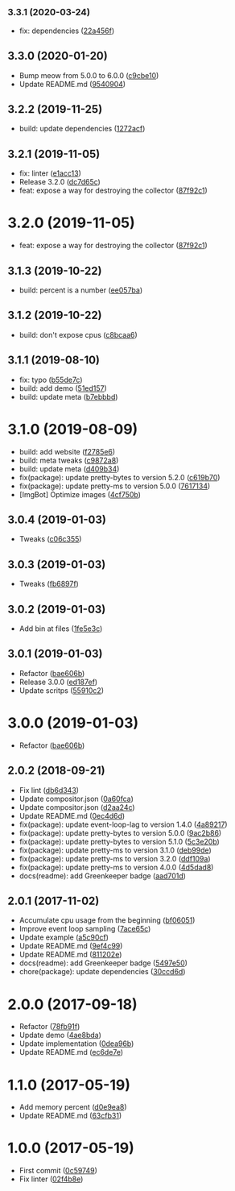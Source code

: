 ## <small>3.3.1 (2020-03-24)</small>

* fix: dependencies ([22a456f](https://github.com/kikobeats/process-stats/commit/22a456f))



## 3.3.0 (2020-01-20)

* Bump meow from 5.0.0 to 6.0.0 ([c9cbe10](https://github.com/kikobeats/process-stats/commit/c9cbe10))
* Update README.md ([9540904](https://github.com/kikobeats/process-stats/commit/9540904))



<a name="3.2.2"></a>
## 3.2.2 (2019-11-25)

* build: update dependencies ([1272acf](https://github.com/kikobeats/process-stats/commit/1272acf))



<a name="3.2.1"></a>
## 3.2.1 (2019-11-05)

* fix: linter ([e1acc13](https://github.com/kikobeats/process-stats/commit/e1acc13))
* Release 3.2.0 ([dc7d65c](https://github.com/kikobeats/process-stats/commit/dc7d65c))
* feat: expose a way for destroying the collector ([87f92c1](https://github.com/kikobeats/process-stats/commit/87f92c1))



<a name="3.2.0"></a>
# 3.2.0 (2019-11-05)

* feat: expose a way for destroying the collector ([87f92c1](https://github.com/kikobeats/process-stats/commit/87f92c1))



<a name="3.1.3"></a>
## 3.1.3 (2019-10-22)

* build: percent is a number ([ee057ba](https://github.com/kikobeats/process-stats/commit/ee057ba))



<a name="3.1.2"></a>
## 3.1.2 (2019-10-22)

* build: don't expose cpus ([c8bcaa6](https://github.com/kikobeats/process-stats/commit/c8bcaa6))



<a name="3.1.1"></a>
## 3.1.1 (2019-08-10)

* fix: typo ([b55de7c](https://github.com/kikobeats/process-stats/commit/b55de7c))
* build: add demo ([51ed157](https://github.com/kikobeats/process-stats/commit/51ed157))
* build: update meta ([b7ebbbd](https://github.com/kikobeats/process-stats/commit/b7ebbbd))



<a name="3.1.0"></a>
# 3.1.0 (2019-08-09)

* build: add website ([f2785e6](https://github.com/kikobeats/process-stats/commit/f2785e6))
* build: meta tweaks ([c9872a8](https://github.com/kikobeats/process-stats/commit/c9872a8))
* build: update meta ([d409b34](https://github.com/kikobeats/process-stats/commit/d409b34))
* fix(package): update pretty-bytes to version 5.2.0 ([c619b70](https://github.com/kikobeats/process-stats/commit/c619b70))
* fix(package): update pretty-ms to version 5.0.0 ([7617134](https://github.com/kikobeats/process-stats/commit/7617134))
* [ImgBot] Optimize images ([4cf750b](https://github.com/kikobeats/process-stats/commit/4cf750b))



<a name="3.0.4"></a>
## 3.0.4 (2019-01-03)

* Tweaks ([c06c355](https://github.com/kikobeats/process-stats/commit/c06c355))



<a name="3.0.3"></a>
## 3.0.3 (2019-01-03)

* Tweaks ([fb6897f](https://github.com/kikobeats/process-stats/commit/fb6897f))



<a name="3.0.2"></a>
## 3.0.2 (2019-01-03)

* Add bin at files ([1fe5e3c](https://github.com/kikobeats/process-stats/commit/1fe5e3c))



<a name="3.0.1"></a>
## 3.0.1 (2019-01-03)

* Refactor ([bae606b](https://github.com/kikobeats/process-stats/commit/bae606b))
* Release 3.0.0 ([ed187ef](https://github.com/kikobeats/process-stats/commit/ed187ef))
* Update scritps ([55910c2](https://github.com/kikobeats/process-stats/commit/55910c2))



<a name="3.0.0"></a>
# 3.0.0 (2019-01-03)

* Refactor ([bae606b](https://github.com/kikobeats/process-stats/commit/bae606b))



<a name="2.0.2"></a>
## 2.0.2 (2018-09-21)

* Fix lint ([db6d343](https://github.com/kikobeats/process-stats/commit/db6d343))
* Update compositor.json ([0a60fca](https://github.com/kikobeats/process-stats/commit/0a60fca))
* Update compositor.json ([d2aa24c](https://github.com/kikobeats/process-stats/commit/d2aa24c))
* Update README.md ([0ec4d6d](https://github.com/kikobeats/process-stats/commit/0ec4d6d))
* fix(package): update event-loop-lag to version 1.4.0 ([4a89217](https://github.com/kikobeats/process-stats/commit/4a89217))
* fix(package): update pretty-bytes to version 5.0.0 ([9ac2b86](https://github.com/kikobeats/process-stats/commit/9ac2b86))
* fix(package): update pretty-bytes to version 5.1.0 ([5c3e20b](https://github.com/kikobeats/process-stats/commit/5c3e20b))
* fix(package): update pretty-ms to version 3.1.0 ([deb99de](https://github.com/kikobeats/process-stats/commit/deb99de))
* fix(package): update pretty-ms to version 3.2.0 ([ddf109a](https://github.com/kikobeats/process-stats/commit/ddf109a))
* fix(package): update pretty-ms to version 4.0.0 ([4d5dad8](https://github.com/kikobeats/process-stats/commit/4d5dad8))
* docs(readme): add Greenkeeper badge ([aad701d](https://github.com/kikobeats/process-stats/commit/aad701d))



<a name="2.0.1"></a>
## 2.0.1 (2017-11-02)

* Accumulate cpu usage from the beginning ([bf06051](https://github.com/kikobeats/process-stats/commit/bf06051))
* Improve event loop sampling ([7ace65c](https://github.com/kikobeats/process-stats/commit/7ace65c))
* Update example ([a5c90cf](https://github.com/kikobeats/process-stats/commit/a5c90cf))
* Update README.md ([9ef4c99](https://github.com/kikobeats/process-stats/commit/9ef4c99))
* Update README.md ([811202e](https://github.com/kikobeats/process-stats/commit/811202e))
* docs(readme): add Greenkeeper badge ([5497e50](https://github.com/kikobeats/process-stats/commit/5497e50))
* chore(package): update dependencies ([30ccd6d](https://github.com/kikobeats/process-stats/commit/30ccd6d))



<a name="2.0.0"></a>
# 2.0.0 (2017-09-18)

* Refactor ([78fb91f](https://github.com/kikobeats/process-stats/commit/78fb91f))
* Update demo ([4ae8bda](https://github.com/kikobeats/process-stats/commit/4ae8bda))
* Update implementation ([0dea96b](https://github.com/kikobeats/process-stats/commit/0dea96b))
* Update README.md ([ec6de7e](https://github.com/kikobeats/process-stats/commit/ec6de7e))



<a name="1.1.0"></a>
# 1.1.0 (2017-05-19)

* Add memory percent ([d0e9ea8](https://github.com/kikobeats/process-stats/commit/d0e9ea8))
* Update README.md ([63cfb31](https://github.com/kikobeats/process-stats/commit/63cfb31))



<a name="1.0.0"></a>
# 1.0.0 (2017-05-19)

* First commit ([0c59749](https://github.com/kikobeats/process-stats/commit/0c59749))
* Fix linter ([02f4b8e](https://github.com/kikobeats/process-stats/commit/02f4b8e))



